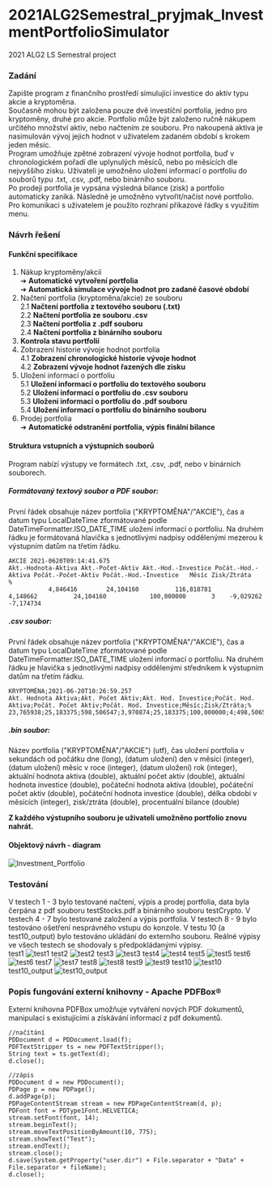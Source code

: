 # 2021ALG2Semestral_pryjmak_InvestmentPortfolioSimulator
2021 ALG2 LS Semestral project

### Zadání
Zapište program z finančního prostředí simulující investice do aktiv typu akcie a kryptoměna. \
Současně mohou být založena pouze dvě investiční portfolia, jedno pro kryptoměny, druhé pro akcie. Portfolio může být založeno ručně nákupem určitého množství aktiv, nebo načtením ze souboru. Pro nakoupená aktiva je nasimulován vývoj jejich hodnot v uživatelem zadaném období s krokem jeden měsíc. \
Program umožňuje zpětné zobrazení vývoje hodnot portfolia, buď v chronologickém pořadí dle uplynulých měsíců, nebo po měsících dle nejvyššího zisku. Uživateli je umožněno uložení informací o portfoliu do souborů typu .txt, .csv, .pdf, nebo binárního souboru. \
Po prodeji portfolia je vypsána výsledná bilance (zisk) a portfolio automaticky zaniká. Následně je umožněno vytvořit/načíst nové portfolio. \
Pro komunikaci s uživatelem je použito rozhraní příkazové řádky s využitím menu.

### Návrh řešení
#### Funkční specifikace 

1. Nákup kryptoměny/akcií  
➔ **Automatické vytvoření portfolia**  
➔ **Automatická simulace vývoje hodnot pro zadané časové období**  
2. Načtení portfolia (kryptoměna/akcie) ze souboru  
2.1 **Načtení portfolia z textového souboru (.txt)**   
2.2 **Načtení portfolia ze souboru .csv**  
2.3 **Načtení portfolia z .pdf souboru**  
2.4 **Načtení portfolia z binárního souboru**   
3. **Kontrola stavu portfolií**
4. Zobrazení historie vývoje hodnot portfolia  
4.1 **Zobrazení chronologické historie vývoje hodnot**  
4.2 **Zobrazení vývoje hodnot řazených dle zisku**  
5. Uložení informací o portfoliu  
5.1 **Uložení informací o portfoliu do textového souboru**  
5.2 **Uložení informací o portfoliu do .csv souboru**  
5.3 **Uložení informací o portfoliu do .pdf souboru**  
5.4 **Uložení informací o portfoliu do binárního souboru**    
6. Prodej portfolia  
➔ **Automatické odstranění portfolia, výpis finální bilance**  

#### Struktura vstupních a výstupních souborů  
Program nabízí výstupy ve formátech .txt, .csv, .pdf, nebo v binárních souborech.  
##### Formátovaný textový soubor a PDF soubor: 
První řádek obsahuje název portfolia ("KRYPTOMĚNA"/"AKCIE"), čas a datum typu LocalDateTime zformátované podle DateTimeFormatter.ISO_DATE_TIME uložení informací o portfoliu. Na druhém řádku je formátovaná hlavička s jednotlivými nadpisy oddělenými mezerou k výstupním datům na třetím řádku. 
        
    AKCIE 2021-0620T09:14:41.675
    Akt.-Hodnota-Aktiva Akt.-Počet-Aktiv Akt.-Hod.-Investice Počát.-Hod.-Aktiva Počát.-Počet-Aktiv Počát.-Hod.-Investice   Měsíc Zisk/Ztráta    %
               4,846416        24,104160          116,818781           4,148662          24,104160            100,000000       3    -9,029262   -7,174734

##### .csv soubor:  
První řádek obsahuje název portfolia ("KRYPTOMĚNA"/"AKCIE"), čas a datum typu LocalDateTime zformátované podle DateTimeFormatter.ISO_DATE_TIME uložení informací o portfoliu. Na druhém řádku je hlavička s jednotlivými nadpisy oddělenými středníkem k výstupním datům na třetím řádku.    

    KRYPTOMĚNA;2021-06-20T10:26:59.257
    Akt. Hodnota Aktiva;Akt. Počet Aktiv;Akt. Hod. Investice;Počát. Hod. Aktiva;Počát. Počet Aktiv;Počát. Hod. Investice;Měsíc;Zisk/Ztráta;%
    23,765938;25,183375;598,506547;3,970874;25,183375;100,000000;4;498,506547;498,506547

##### .bin soubor: 
Název portfolia ("KRYPTOMĚNA"/"AKCIE") (utf), čas uložení portfolia v sekundách od počátku dne (long), (datum uložení) den v měsíci (integer), (datum uložení) měsíc v roce (integer), (datum uložení) rok (integer), aktuální hodnota aktiva (double), aktuální počet aktiv (double), aktuální hodnota investice (double), počáteční hodnota aktiva (double), počáteční počet aktiv (double), počáteční hodnota investice (double), délka období v měsících (integer), zisk/ztráta (double), procentuální bilance (double)  

**Z každého výstupního souboru je uživateli umožněno portfolio znovu nahrát.**

#### Objektový návrh - diagram
![Investment_Portfolio](https://github.com/pryjmi/2021ALG2Semestral_pryjmak_InvestmentPortfolioSimulator/blob/main/Semestral.png)

### Testování
V testech 1 - 3 bylo testované načtení, výpis a prodej portfolia, data byla čerpána z pdf souboru testStocks.pdf a binárního souboru testCrypto. V testech 4 - 7 bylo testované založení a výpis portfolia. V testech 8 - 9 bylo testováno ošetření nesprávného vstupu do konzole. V testu 10 (a test10_output) bylo testováno ukládání do externího souboru. Reálné výpisy ve všech testech se shodovaly s předpokládanými výpisy.\
test1
![test1](https://github.com/pryjmi/2021ALG2Semestral_pryjmak_InvestmentPortfolioSimulator/blob/main/Testing_screens/test1.png)
test2
![test2](https://github.com/pryjmi/2021ALG2Semestral_pryjmak_InvestmentPortfolioSimulator/blob/main/Testing_screens/test2.png)
test3
![test3](https://github.com/pryjmi/2021ALG2Semestral_pryjmak_InvestmentPortfolioSimulator/blob/main/Testing_screens/test3.png)
test4
![test4](https://github.com/pryjmi/2021ALG2Semestral_pryjmak_InvestmentPortfolioSimulator/blob/main/Testing_screens/test4.png)
test5
![test5](https://github.com/pryjmi/2021ALG2Semestral_pryjmak_InvestmentPortfolioSimulator/blob/main/Testing_screens/test5.png)
test6
![test6](https://github.com/pryjmi/2021ALG2Semestral_pryjmak_InvestmentPortfolioSimulator/blob/main/Testing_screens/test6.png)
test7
![test7](https://github.com/pryjmi/2021ALG2Semestral_pryjmak_InvestmentPortfolioSimulator/blob/main/Testing_screens/test7.png)
test8
![test8](https://github.com/pryjmi/2021ALG2Semestral_pryjmak_InvestmentPortfolioSimulator/blob/main/Testing_screens/test8.png)
test9
![test9](https://github.com/pryjmi/2021ALG2Semestral_pryjmak_InvestmentPortfolioSimulator/blob/main/Testing_screens/test9.png)
test10
![test10](https://github.com/pryjmi/2021ALG2Semestral_pryjmak_InvestmentPortfolioSimulator/blob/main/Testing_screens/test10.png)
test10_output
![test10_output](https://github.com/pryjmi/2021ALG2Semestral_pryjmak_InvestmentPortfolioSimulator/blob/main/Testing_screens/test10_output.png)

### Popis fungování externí knihovny - Apache PDFBox®   
Externí knihovna PDFBox umožňuje vytváření nových PDF dokumentů, manipulaci s existujícími a získávání informací z pdf dokumentů.  
    
    //načítání
    PDDocument d = PDDocument.load(f);
    PDFTextStripper ts = new PDFTextStripper();
    String text = ts.getText(d);
    d.close();
    
    //zápis
    PDDocument d = new PDDocument();
    PDPage p = new PDPage();
    d.addPage(p);
    PDPageContentStream stream = new PDPageContentStream(d, p);
    PDFont font = PDType1Font.HELVETICA;
    stream.setFont(font, 14);
    stream.beginText();
    stream.moveTextPositionByAmount(10, 775);
    stream.showText("Test");
    stream.endText();
    stream.close();
    d.save(System.getProperty("user.dir") + File.separator + "Data" + File.separator + fileName);
    d.close();
    
       
   

